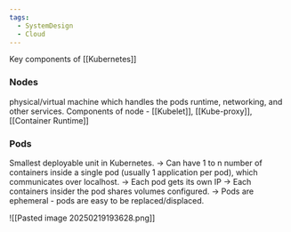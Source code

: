 ```yaml
---
tags:
  - SystemDesign
  - Cloud
---
```

Key components of [[Kubernetes]]

### Nodes
physical/virtual machine which handles the pods runtime, networking, and other services.
Components of node - [[Kubelet]], [[Kube-proxy]], [[Container Runtime]]

### Pods

Smallest deployable unit in Kubernetes. 
-> Can have 1 to n number of containers inside a single pod (usually 1 application per pod), which communicates over localhost.
-> Each pod gets its own IP
-> Each containers insider the pod shares volumes configured.
-> Pods are ephemeral - pods are easy to be replaced/displaced. 

![[Pasted image 20250219193628.png]]

